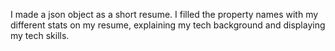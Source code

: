 I made a json object as a short resume. I filled the property names with my different stats on my resume, explaining my tech background and displaying my tech skills. 